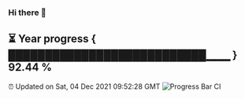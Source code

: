 ### Hi there 👋
⏳ Year progress { ███████████████████████████▁▁▁ } 92.44 %
---
⏰ Updated on Sat, 04 Dec 2021 09:52:28 GMT
![Progress Bar CI](https://github.com/liununu/liununu/workflows/Progress%20Bar%20CI/badge.svg)
